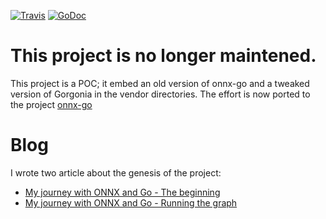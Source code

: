 [![Travis](https://travis-ci.org/owulveryck/gorgonnx.svg?branch=master)](https://travis-ci.org/owulveryck/gorgonnx)
[![GoDoc][1]][2]

[1]: https://godoc.org/github.com/owulveryck/gorgonnx?status.svg
[2]: https://godoc.org/github.com/owulveryck/gorgonnx


# This project is no longer maintened.

This project is a POC; it embed an old version of onnx-go and a tweaked version of Gorgonia in the vendor directories.
The effort is now ported to the project [onnx-go](https://github.com/owulveryck/onnx-go)

# Blog

I wrote two article about the genesis of the project:

* [My journey with ONNX and Go - The beginning](https://blog.owulveryck.info/2018/08/14/my-journey-with-onnx-and-go---the-beginning.html)
* [My journey with ONNX and Go - Running the graph](https://blog.owulveryck.info/2018/09/19/my-journey-with-onnx-and-go---running-the-graph.html)

